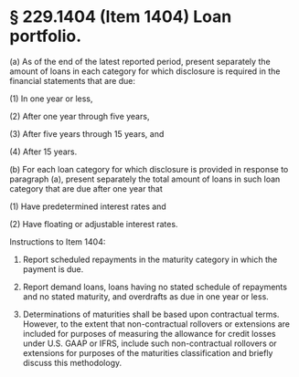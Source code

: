 # § 229.1404   (Item 1404) Loan portfolio.

(a) As of the end of the latest reported period, present separately the amount of loans in each category for which disclosure is required in the financial statements that are due:


(1) In one year or less,


(2) After one year through five years,


(3) After five years through 15 years, and


(4) After 15 years.


(b) For each loan category for which disclosure is provided in response to paragraph (a), present separately the total amount of loans in such loan category that are due after one year that


(1) Have predetermined interest rates and


(2) Have floating or adjustable interest rates.


Instructions to Item 1404:


1. Report scheduled repayments in the maturity category in which the payment is due.


2. Report demand loans, loans having no stated schedule of repayments and no stated maturity, and overdrafts as due in one year or less.


3. Determinations of maturities shall be based upon contractual terms. However, to the extent that non-contractual rollovers or extensions are included for purposes of measuring the allowance for credit losses under U.S. GAAP or IFRS, include such non-contractual rollovers or extensions for purposes of the maturities classification and briefly discuss this methodology.




